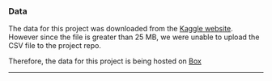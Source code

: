 ### Data

The data for this project was downloaded from the [Kaggle website](https://www.kaggle.com/START-UMD/gtd/data).  However since the file is greater than 25 MB, we were unable to upload the CSV file to the project repo.

Therefore, the data for this project is being hosted on [Box](https://enveraconsulting.box.com/s/v51shuete8sj6gzqdf3pn0sydq64r40m)

***
